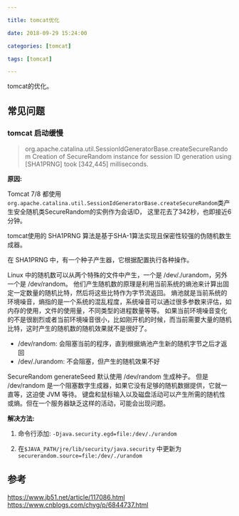 ```yaml
---

title: tomcat优化

date: 2018-09-29 15:24:00

categories: [tomcat]

tags: [tomcat]

---
```


tomcat的优化。


<!--more-->


## 常见问题 

### tomcat 启动缓慢

> org.apache.catalina.util.SessionIdGeneratorBase.createSecureRandom Creation of SecureRandom instance for session ID generation using [SHA1PRNG] took [342,445] milliseconds.

**原因:**

Tomcat 7/8 都使用`org.apache.catalina.util.SessionIdGeneratorBase.createSecureRandom`类产生安全随机类SecureRandom的实例作为会话ID，
这里花去了342秒，也即接近6分钟。

tomcat使用的 SHA1PRNG 算法是基于SHA-1算法实现且保密性较强的伪随机数生成器。

在 SHA1PRNG 中，有一个种子产生器，它根据配置执行各种操作。

Linux 中的随机数可以从两个特殊的文件中产生，一个是 /dev/./urandom，另外一个是 /dev/random。
他们产生随机数的原理是利用当前系统的熵池来计算出固定一定数量的随机比特，然后将这些比特作为字节流返回。
熵池就是当前系统的环境噪音，熵指的是一个系统的混乱程度，系统噪音可以通过很多参数来评估，如内存的使用，文件的使用量，不同类型的进程数量等等。
如果当前环境噪音变化的不是很剧烈或者当前环境噪音很小，比如刚开机的时候，而当前需要大量的随机比特，这时产生的随机数的随机效果就不是很好了。

- /dev/random: 会阻塞当前的程序，直到根据熵池产生新的随机字节之后才返回
- /dev/./urandom: 不会阻塞，但产生的随机效果不好

SecureRandom generateSeed  默认使用 /dev/random 生成种子。
但是 /dev/random 是一个阻塞数字生成器，如果它没有足够的随机数据提供，它就一直等，这迫使 JVM 等待。
键盘和鼠标输入以及磁盘活动可以产生所需的随机性或熵。但在一个服务器缺乏这样的活动，可能会出现问题。

**解决方法:**

1. 命令行添加: `-Djava.security.egd=file:/dev/./urandom`

2. 在`$JAVA_PATH/jre/lib/security/java.security` 中更新为 `securerandom.source=file:/dev/./urandom`

## 参考

https://www.jb51.net/article/117086.html
https://www.cnblogs.com/chyg/p/6844737.html
